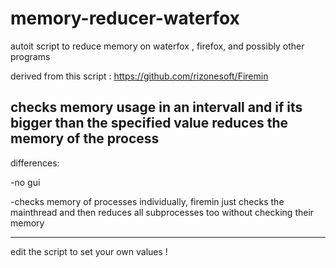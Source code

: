 # memory-reducer-waterfox


autoit script to reduce memory on waterfox , firefox, and possibly other programs 

derived from this script : https://github.com/rizonesoft/Firemin


checks memory usage in an intervall and if its bigger than the specified value reduces the memory of the process
-------------------------
differences:

-no gui 

-checks memory of processes individually, firemin just checks the mainthread and then reduces all subprocesses too without checking their memory 

-------------------------

edit the script to set your own values ! 
